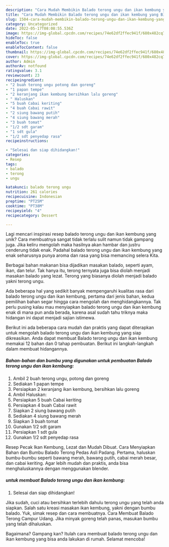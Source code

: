 ```yaml
---
description: "Cara Mudah Membikin Balado terong ungu dan ikan kembung yang Bisa Manjain Lidah"
title: "Cara Mudah Membikin Balado terong ungu dan ikan kembung yang Bisa Manjain Lidah"
slug: 1504-cara-mudah-membikin-balado-terong-ungu-dan-ikan-kembung-yang-bisa-manjain-lidah
category: Uncategorized
date: 2022-05-17T08:08:55.536Z
image: https://img-global.cpcdn.com/recipes/74e62df2ffec941f/680x482cq70/balado-terong-ungu-dan-ikan-kembung-foto-resep-utama.jpg
hideToc: false
enableToc: true
enableTocContent: false
thumbnail: https://img-global.cpcdn.com/recipes/74e62df2ffec941f/680x482cq70/balado-terong-ungu-dan-ikan-kembung-foto-resep-utama.jpg
cover: https://img-global.cpcdn.com/recipes/74e62df2ffec941f/680x482cq70/balado-terong-ungu-dan-ikan-kembung-foto-resep-utama.jpg
author: Admin
authorAv: notfound
ratingvalue: 3.1
reviewcount: 23
recipeingredient:
- "2 buah terong ungu potong dan goreng"
- "1 papan tempe"
- "2 keranjang ikan kembung bersihkan lalu goreng"
- " Haluskan"
- "5 buah Cabai keriting"
- "4 buah Cabai rawit"
- "2 siung bawang putih"
- "4 siung bawang merah"
- "3 buah tomat"
- "1/2 sdt garam"
- "1 sdt gula"
- "1/2 sdt penyedap rasa"
recipeinstructions:

- "Selesai dan siap dihidangkan!"
categories:
- Resep
tags:
- balado
- terong
- ungu

katakunci: balado terong ungu 
nutrition: 261 calories
recipecuisine: Indonesian
preptime: "PT25M"
cooktime: "PT38M"
recipeyield: "4"
recipecategory: Dessert

---
```





Lagi mencari inspirasi resep balado terong ungu dan ikan kembung yang unik? Cara membuatnya sangat tidak terlalu sulit namun tidak gampang juga. Jika keliru mengolah maka hasilnya akan hambar dan justru cenderung tidak enak. Padahal balado terong ungu dan ikan kembung yang enak seharusnya punya aroma dan rasa yang bisa memancing selera Kita.





Berbagai bahan makanan bisa dijadikan masakan balado, seperti ayam, ikan, dan telur. Tak hanya itu, terong ternyata juga bisa diolah menjadi masakan balado yang lezat. Terong yang biasanya diolah menjadi balado yakni terong ungu.

Ada beberapa hal yang sedikit banyak mempengaruhi kualitas rasa dari balado terong ungu dan ikan kembung, pertama dari jenis bahan, kedua pemilihan bahan segar hingga cara mengolah dan menghidangkannya. Tak perlu pusing kalau mau menyiapkan balado terong ungu dan ikan kembung enak di mana pun anda berada, karena asal sudah tahu triknya maka hidangan ini dapat menjadi sajian istimewa.






Berikut ini ada beberapa cara mudah dan praktis yang dapat diterapkan untuk mengolah balado terong ungu dan ikan kembung yang siap dikreasikan. Anda dapat membuat Balado terong ungu dan ikan kembung memakai 12 bahan dan 0 tahap pembuatan. Berikut ini langkah-langkah dalam membuat hidangannya.

<!--inarticleads1-->

##### Bahan-bahan dan bumbu yang digunakan untuk pembuatan Balado terong ungu dan ikan kembung:

1. Ambil 2 buah terong ungu, potong dan goreng
1. Sediakan 1 papan tempe
1. Persiapkan 2 keranjang ikan kembung, bersihkan lalu goreng
1. Ambil  Haluskan:
1. Persiapkan 5 buah Cabai keriting
1. Persiapkan 4 buah Cabai rawit
1. Siapkan 2 siung bawang putih
1. Sediakan 4 siung bawang merah
1. Siapkan 3 buah tomat
1. Gunakan 1/2 sdt garam
1. Persiapkan 1 sdt gula
1. Gunakan 1/2 sdt penyedap rasa


Resep Pecak Ikan Kembung, Lezat dan Mudah Dibuat. Cara Menyiapkan Bahan dan Bumbu Balado Terong Pedas Asli Padang. Pertama, haluskan bumbu-bumbu seperti bawang merah, bawang putih, cabai merah besar, dan cabai keriting. Agar lebih mudah dan praktis, anda bisa menghaluskannya dengan menggunakan blender. 

<!--inarticleads2-->

#####  untuk membuat Balado terong ungu dan ikan kembung:


1. Selesai dan siap dihidangkan!

Jika sudah, cuci atau bersihkan terlebih dahulu terong ungu yang telah anda siapkan. Salah satu kreasi masakan ikan kembung, yakni dengan bumbu balado. Yuk, simak resep dan cara membuatnya. Cara Membuat Balado Terong Campur Udang. Jika minyak goreng telah panas, masukan bumbu yang telah dihaluskan. 

Bagaimana? Gampang kan? Itulah cara membuat balado terong ungu dan ikan kembung yang bisa anda lakukan di rumah. Selamat mencoba!
